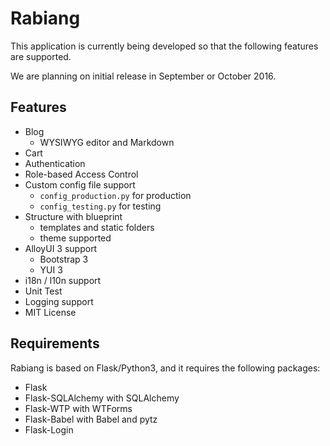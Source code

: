 # Rabiang

This application is currently being developed so that the following features are supported.

We are planning on initial release in September or October 2016.

## Features

* Blog
    * WYSIWYG editor and Markdown
* Cart
* Authentication
* Role-based Access Control
* Custom config file support
    * ```config_production.py``` for production
    * ```config_testing.py``` for testing
* Structure with blueprint
    * templates and static folders
    * theme supported
* AlloyUI 3 support
    * Bootstrap 3
    * YUI 3
* i18n / l10n support
* Unit Test
* Logging support
* MIT License

## Requirements

Rabiang is based on Flask/Python3, and it requires the following packages:

* Flask
* Flask-SQLAlchemy with SQLAlchemy
* Flask-WTP with WTForms
* Flask-Babel with Babel and pytz
* Flask-Login
